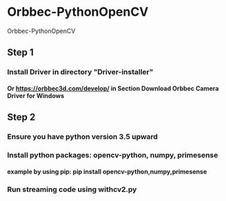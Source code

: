 # Orbbec-PythonOpenCV
Orbbec-PythonOpenCV
## Step 1
### Install Driver in directory "Driver-installer"
#### Or https://orbbec3d.com/develop/ in Section Download Orbbec Camera Driver for Windows
## Step 2
### Ensure you have python version 3.5 upward
### Install python packages: opencv-python, numpy, primesense
#### example by using pip: pip install opencv-python,numpy,primesense
### Run streaming code using withcv2.py

